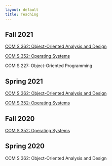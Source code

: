 ```yaml
---
layout: default
title: Teaching
---
```


Fall 2021	
---------
[COM S 362: Object-Oriented Analysis and Design](coms362/)

[COM S 352: Operating Systems](coms352/)

COM S 227: Object-Oriented Programming

Spring 2021	
-----------
[COM S 362: Object-Oriented Analysis and Design](coms362-spring2021/)

[COM S 352: Operating Systems](coms352-spring2021/)

Fall 2020
---------
[COM S 352: Operating Systems](coms352-fall2020/)

Spring 2020
-----------
COM S 362: Object-Oriented Analysis and Design

